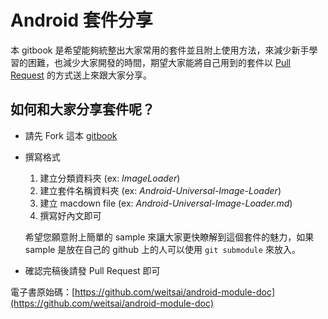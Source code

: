 # Android 套件分享
本 gitbook 是希望能夠統整出大家常用的套件並且附上使用方法，來減少新手學習的困難，也減少大家開發的時間，期望大家能將自己用到的套件以 [Pull Request](https://github.com/weitsai/android-module-doc/pulls) 的方式送上來跟大家分享。

## 如何和大家分享套件呢？
- 請先 Fork 這本 [gitbook](https://github.com/weitsai/android-module-doc)
- 撰寫格式
  1. 建立分類資料夾 (ex: *ImageLoader*)
  2. 建立套件名稱資料夾 (ex: *Android-Universal-Image-Loader*)
  3. 建立 macdown file (ex: *Android-Universal-Image-Loader.md*)
  4. 撰寫好內文即可

  希望您願意附上簡單的 sample 來讓大家更快瞭解到這個套件的魅力，如果 sample 是放在自己的 github 上的人可以使用 `git submodule` 來放入。
- 確認完稿後請發 Pull Request 即可


電子書原始碼：[https://github.com/weitsai/android-module-doc](https://github.com/weitsai/android-module-doc)
